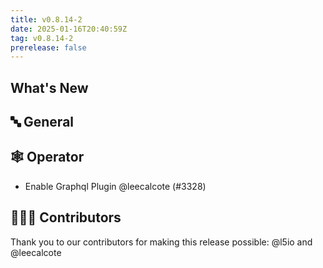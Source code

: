 ```yaml
---
title: v0.8.14-2
date: 2025-01-16T20:40:59Z
tag: v0.8.14-2
prerelease: false
---
```


## What's New
## 🔤 General
## 🕸️ Operator

- Enable Graphql Plugin @leecalcote (#3328)

## 👨🏽‍💻 Contributors

Thank you to our contributors for making this release possible:
@l5io and @leecalcote
